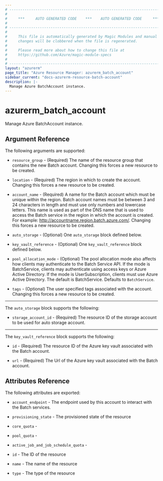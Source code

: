 ```yaml
---
# ----------------------------------------------------------------------------
#
#     ***     AUTO GENERATED CODE    ***    AUTO GENERATED CODE     ***
#
# ----------------------------------------------------------------------------
#
#     This file is automatically generated by Magic Modules and manual
#     changes will be clobbered when the file is regenerated.
#
#     Please read more about how to change this file at
#     https://github.com/Azure/magic-module-specs
#
# ----------------------------------------------------------------------------
layout: "azurerm"
page_title: "Azure Resource Manager: azurerm_batch_account"
sidebar_current: "docs-azurerm-resource-batch-account"
description: |-
  Manage Azure BatchAccount instance.
---
```


# azurerm_batch_account

Manage Azure BatchAccount instance.


## Argument Reference

The following arguments are supported:

* `resource_group` - (Required) The name of the resource group that contains the new Batch account. Changing this forces a new resource to be created.

* `location` - (Required) The region in which to create the account. Changing this forces a new resource to be created.

* `account_name` - (Required) A name for the Batch account which must be unique within the region. Batch account names must be between 3 and 24 characters in length and must use only numbers and lowercase letters. This name is used as part of the DNS name that is used to access the Batch service in the region in which the account is created. For example: http://accountname.region.batch.azure.com/. Changing this forces a new resource to be created.

* `auto_storage` - (Optional) One `auto_storage` block defined below.

* `key_vault_reference` - (Optional) One `key_vault_reference` block defined below.

* `pool_allocation_mode` - (Optional) The pool allocation mode also affects how clients may authenticate to the Batch Service API. If the mode is BatchService, clients may authenticate using access keys or Azure Active Directory. If the mode is UserSubscription, clients must use Azure Active Directory. The default is BatchService. Defaults to `BatchService`.

* `tags` - (Optional) The user specified tags associated with the account. Changing this forces a new resource to be created.

---

The `auto_storage` block supports the following:

* `storage_account_id` - (Required) The resource ID of the storage account to be used for auto storage account.

---

The `key_vault_reference` block supports the following:

* `id` - (Required) The resource ID of the Azure key vault associated with the Batch account.

* `url` - (Required) The Url of the Azure key vault associated with the Batch account.

## Attributes Reference

The following attributes are exported:

* `account_endpoint` - The endpoint used by this account to interact with the Batch services.

* `provisioning_state` - The provisioned state of the resource

* `core_quota` - 

* `pool_quota` - 

* `active_job_and_job_schedule_quota` - 

* `id` - The ID of the resource

* `name` - The name of the resource

* `type` - The type of the resource
